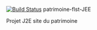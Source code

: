 [![Build Status](https://travis-ci.org/Droopy06/patrimoine-flst-JEE.svg?branch=master)](https://travis-ci.org/Droopy06/patrimoine-flst-JEE) patrimoine-flst-JEE


Projet J2E site du patrimoine
